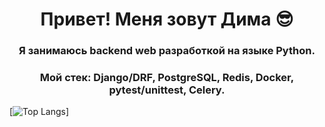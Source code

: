 <h1 align="center">Привет! Меня зовут Дима 😎 </h1>

<h3 align="center">Я занимаюсь backend web разработкой на языке Python.</h3>

<h3 align="center">Мой стек: Django/DRF, PostgreSQL, Redis, Docker, pytest/unittest, Celery.</h3>

[![Top Langs](https://github-readme-stats.vercel.app/api/top-langs/?username=dsaus-1)]
